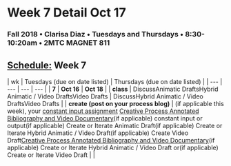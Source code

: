 # Week 7 Detail Oct 17

### Fall 2018 • Clarisa Diaz • Tuesdays and Thursdays • 8:30-10:20am • 2MTC MAGNET 811

## [Schedule:](./) Week 7

| wk | Tuesdays \(due on date listed\) | Thursdays \(due on date listed\) |
| --- | --- | --- | --- |
| **7** | **Oct 16** | **Oct 18** |
| **class** | DiscussAnimatic DraftsHybrid Animatic / Video DraftsVideo Drafts |  DiscussHybrid Animatic / Video DraftsVideo Drafts |
| **create \(post on your process blog\)** |  \(if applicable this week\), your [constant input assignment](../assignments/constant-input-or-output.md)   [Creative Process Annotated Bibliography and Video Documentary](../projects/creative-process-annotated-bibliography-and-video-documentary.md)\(if applicable\) constant input or output\(if applicable\) Create or Iterate Animatic Draft\(if applicable\) Create or Iterate Hybrid Animatic / Video Draft\(if applicable\) Create Video Draft[Creative Process Annotated Bibliography and Video Documentary](../projects/creative-process-annotated-bibliography-and-video-documentary.md)\(if applicable\) Create or Iterate Hybrid Animatic / Video Draft or\(if applicable\) Create or Iterate Video Draft |  |

